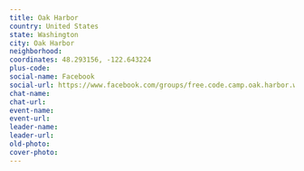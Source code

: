 ```yaml
---
title: Oak Harbor
country: United States
state: Washington
city: Oak Harbor
neighborhood: 
coordinates: 48.293156, -122.643224
plus-code:
social-name: Facebook
social-url: https://www.facebook.com/groups/free.code.camp.oak.harbor.wa
chat-name:
chat-url:
event-name:
event-url:
leader-name:
leader-url:
old-photo: 
cover-photo:
---
```

